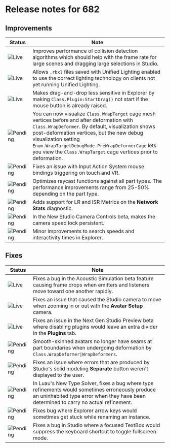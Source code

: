 # Release notes for 682

## Improvements

| Status | Note |
|--------|------|
| ![Live](https://img.shields.io/badge/Live-009E57?style=flat)  | Improves performance of collision detection algorithms which should help with the frame rate for large scenes and dragging large selections in Studio. |
| ![Live](https://img.shields.io/badge/Live-009E57?style=flat)  | Allows `.rbxl` files saved with Unified Lighting enabled to use the correct lighting technology on clients not yet running Unified Lighting. |
| ![Live](https://img.shields.io/badge/Live-009E57?style=flat)  | Makes drag-and-drop less sensitive in Explorer by making `Class.Plugin:StartDrag()` not start if the mouse button is already raised. |
| ![Pending](https://img.shields.io/badge/Pending-DEA517?style=flat)  | You can now visualize `Class.WrapTarget` cage mesh vertices before and after deformation with `Class.WrapDeformer`. By default, visualization shows post-deformation vertices, but the new debug visualization setting `Enum.WrapTargetDebugMode.PreWrapDeformerCage` lets you view the `Class.WrapTarget` cage vertices prior to deformation. |
| ![Pending](https://img.shields.io/badge/Pending-DEA517?style=flat)  | Fixes an issue with Input Action System mouse bindings triggering on touch and VR. |
| ![Pending](https://img.shields.io/badge/Pending-DEA517?style=flat)  | Optimizes raycast functions against all part types. The performance improvements range from 25-50% depending on the part type. |
| ![Pending](https://img.shields.io/badge/Pending-DEA517?style=flat)  | Adds support for LR and ISR Metrics on the **Network Stats** diagnostic. |
| ![Pending](https://img.shields.io/badge/Pending-DEA517?style=flat)  | In the New Studio Camera Controls beta, makes the camera speed lock persistent. |
| ![Pending](https://img.shields.io/badge/Pending-DEA517?style=flat)  | Minor improvements to search speeds and interactivity times in Explorer. |
## Fixes

| Status | Note |
|--------|------|
| ![Live](https://img.shields.io/badge/Live-009E57?style=flat)  | Fixes a bug in the Acoustic Simulation beta feature causing frame drops when emitters and listeners move toward one another rapidly. |
| ![Live](https://img.shields.io/badge/Live-009E57?style=flat)  | Fixes an issue that caused the Studio camera to move when zooming in or out with the **Avatar Setup** camera. |
| ![Live](https://img.shields.io/badge/Live-009E57?style=flat)  | Fixes an issue in the Next Gen Studio Preview beta where disabling plugins would leave an extra divider in the **Plugins** tab. |
| ![Pending](https://img.shields.io/badge/Pending-DEA517?style=flat)  | Smooth-skinned avatars no longer have seams at part boundaries when undergoing deformation by `Class.WrapDeformer\|WrapDeformers`. |
| ![Pending](https://img.shields.io/badge/Pending-DEA517?style=flat)  | Fixes an issue where errors that are produced by Studio's solid modeling **Separate** button weren't displayed to the user. |
| ![Pending](https://img.shields.io/badge/Pending-DEA517?style=flat)  | In Luau's New Type Solver, fixes a bug where type refinements would sometimes erroneously produce an uninhabited type error when they have been determined to carry no actual refinement. |
| ![Pending](https://img.shields.io/badge/Pending-DEA517?style=flat)  | Fixes bug where Explorer arrow keys would sometimes get stuck while renaming an instance. |
| ![Pending](https://img.shields.io/badge/Pending-DEA517?style=flat)  | Fixes a bug in Studio where a focused TextBox would suppress the keyboard shortcut to toggle fullscreen mode. |
